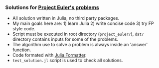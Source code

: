 ### Solutions for [Project Euler's problems](https://projecteuler.net)

- All solution written in Julia, no third party packages.
- My main goals here are: 1) learn Julia 2) write concise code 3) try FP style code.
- Script must be executed in root directory (`project_euler/`), `dat/` directory contains inputs for some of the problems.
- The algorithm use to solve a problem is always inside an 'answer' function.
- Code formated with [Julia Formatter](https://github.com/domluna/JuliaFormatter.jl).
- `test_solution.jl` script is used to check all solutions.

